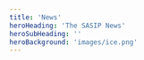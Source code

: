 ```yaml
---
title: 'News'
heroHeading: 'The SASIP News'
heroSubHeading: ''
heroBackground: 'images/ice.png'
---
```

